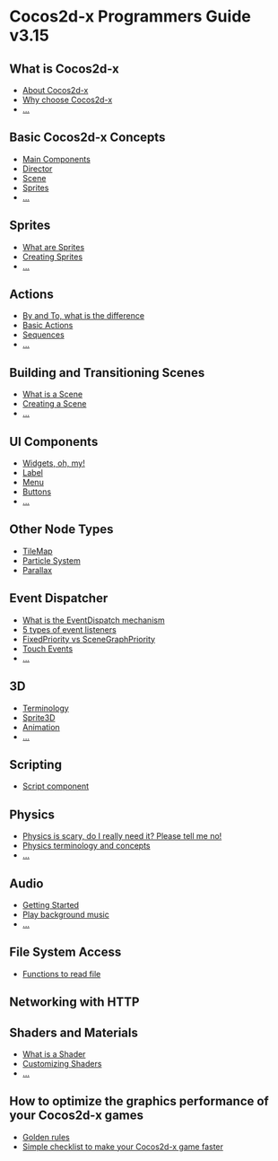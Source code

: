 # Cocos2d-x Programmers Guide v3.15

## What is Cocos2d-x

- [About Cocos2d-x](./about.md)
- [Why choose Cocos2d-x]()
- [...]()

## Basic Cocos2d-x Concepts

- [Main Components](./basic_concepts.md)
- [Director]()
- [Scene]()
- [Sprites]()
- [...]()

## Sprites

- [What are Sprites](./sprites.md)
- [Creating Sprites]()
- [...]()

## Actions

- [By and To, what is the difference](./actions.md)
- [Basic Actions]()
- [Sequences]()
- [...]()

## Building and Transitioning Scenes

- [What is a Scene](./scenes.md)
- [Creating a Scene]()
- [...]()

## UI Components
 
 - [Widgets, oh, my!](./ui_components.md)
 - [Label]()
 - [Menu]()
 - [Buttons]()
 - [...]()

## Other Node Types

- [TileMap](./other_node_types.md)
- [Particle System]()
- [Parallax]()

## Event Dispatcher

- [What is the EventDispatch mechanism](./event_dispatch.md)
- [5 types of event listeners]()
- [FixedPriority vs SceneGraphPriority]()
- [Touch Events]()
- [...]()

## 3D

- [Terminology](./3d.md)
- [Sprite3D]()
- [Animation]()
- [...]()

## Scripting

- [Script component](./scripting.md)

## Physics

- [Physics is scary, do I really need it? Please tell me no!](./physics.md)
- [Physics terminology and concepts]()
- [...]()

## Audio

- [Getting Started](./audio.md)
- [Play background music]()
- [...]()

## File System Access

- [Functions to read file]()

## Networking with HTTP

## Shaders and Materials

- [What is a Shader]()
- [Customizing Shaders]()
- [...]()

## How to optimize the graphics performance of your Cocos2d-x games

- [Golden rules]()
- [Simple checklist to make your Cocos2d-x game faster]()